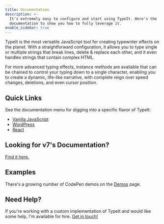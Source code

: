 ```yaml
---
title: Documentation
description: >-
  It's extremely easy to configure and start using TypeIt. Here's the
  documentation to show you how to fully leverage it.
enable_sidebar: true
---
```


TypeIt is the most versatile JavaScript tool for creating typewriter effects on the planet. With a straightforward configuration, it allows you to type single or multiple strings that break lines, delete & replace each other, and it even handles strings that contain complex HTML.

For more advanced typing effects, instance methods are available that can be chained to control your typing down to a single character, enabling you to create a dynamic, life-like narrative, with complete reign over speed changes, deletions, and even cursor position.

## Quick Links

See the documentation menu for digging into a specific flavor of TypeIt:

- [Vanilla JavaScript](/docs/vanilla)
- [WordPress](/docs/wordpress)
- [React](/docs/react)

## Looking for v7's Documentation?

[Find it here.](/docs/v7)

## Examples

There's a growing number of CodePen demos on the [Demos](/demos) page.

## Need Help?

If you're working with a custom implementation of TypeIt and would like some help, I'm available for hire. [Get in touch!](https://macarthur.me/contact)
